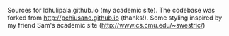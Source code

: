 Sources for ldhulipala.github.io (my academic site). The codebase was
forked from http://pchiusano.github.io (thanks!). Some styling inspired by my
friend Sam's academic site (http://www.cs.cmu.edu/~swestric/)
